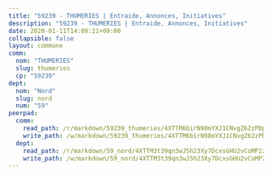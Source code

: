 ```yaml
---
title: "59239 - THUMERIES | Entraide, Annonces, Initiatives"
description: "59239 - THUMERIES | Entraide, Annonces, Initiatives"
date: 2020-01-11T14:09:21+09:00
collapsible: false
layout: commune
comm:
  nom: "THUMERIES"
  slug: thumeries
  cp: "59239"
dept:
  nom: "Nord"
  slug: nord
  num: "59"
peerpad:
  comm:
    read_path: /r/markdown/59239_thumeries/4XTTM6birN98mYXJ1CNvgZ62zPDp8KSsv89usrdVGgq2NJjVX
    write_path: /w/markdown/59239_thumeries/4XTTM6birN98mYXJ1CNvgZ62zPDp8KSsv89usrdVGgq2NJjVX-K3TgTcTmTwSKZkk3BRNkeJRBjab7G9R2umizQ7xy8oRVQvoqUq7Vsi9MkedgpRwP9J8wxR6vevcKd497VGCcKFNWqa9P6Wk7DBimxPhpaUAYJHzh57YHBWzyCJduzss8jG2bbtx5
  dept:
    read_path: /r/markdown/59_nord/4XTTM3t39qn3wJ5h23Xy7DcxsGHU2vCoMP2z3iS4TUn3TrtdJ
    write_path: /w/markdown/59_nord/4XTTM3t39qn3wJ5h23Xy7DcxsGHU2vCoMP2z3iS4TUn3TrtdJ-K3TgTuZGkuZqXfr6fpmH7pGsMT6ndvZQMyRDze5QBt7XScLWHoBi246kLoDKpTH2Yo4f3AFSSJqGc2ozvNww7qPLqsDjpvahxCbQ6F5znbfjp6kVgaDcTYc9LyhwSfYuCevnvZUQ
---
```


